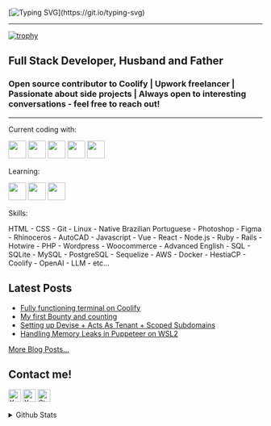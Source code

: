 [![Typing SVG](https://readme-typing-svg.demolab.com?font=Fira+Mono&weight=900&size=32&pause=1000&color=00F706&random=false&width=435&lines=Hey%2C+there!;Thanks+for+visiting!)](https://git.io/typing-svg)

---

[![trophy](https://github-profile-trophy.vercel.app/?username=LEstradioto)](https://github.com/ryo-ma/github-profile-trophy)

## Full Stack Developer, Husband and Father

### Open source contributor to Coolify | Upwork freelancer | Passionate about side projects | Always open to interesting conversations - feel free to reach out!

---

Current coding with:

<img src="https://img.shields.io/badge/Laravel-black?logo=laravel" height="35px" /> <img src="https://img.shields.io/badge/Rails-black?logo=rubyonrails&logoColor=darkred" height="35px" /> <img src="https://img.shields.io/badge/Vue-black?logo=vuedotjs" height="35px" /> <img src="https://img.shields.io/badge/Hotwire-black?logo=hotwire" height="35px" /> <img src="https://img.shields.io/badge/Docker-black?logo=docker" height="35px" />

Learning:

<img src="https://img.shields.io/badge/Rust-black?logo=rust" height="35px" /> <img src="https://img.shields.io/badge/React-black?logo=react" height="35px" /> <img src="https://img.shields.io/badge/Kubernetes-black?logo=kubernetes" height="35px" />

Skills:

HTML - CSS - Git - Linux - Native Brazilian Portuguese - Photoshop - Figma - Rhinoceros - AutoCAD - Javascript - Vue - React - Node.js - Ruby - Rails - Hotwire - PHP - Wordpress - Woocommerce - Advanced English - SQL - SQLite - MySQL - PostgreSQL - Sequelize - AWS - Docker - HestiaCP - Coolify - OpenAI - LLM - etc...


## Latest Posts

<!-- START POSTS -->
- [Fully functioning terminal on Coolify](https://luanestradioto.com/blog/fully-functioning-terminal-on-coolify)
- [My first Bounty and counting](https://luanestradioto.com/blog/my-first-bounty-and-counting-copy-2)
- [Setting up Devise + Acts As Tenant + Scoped Subdomains](https://luanestradioto.com/blog/setting-up-devise-acts-as-tenant-scoped-subdomains)
- [Handling Memory Leaks in Puppeteer on WSL2](https://luanestradioto.com/blog/handling-memory-leaks-in-puppeteer-on-wsl2)
<!-- END POSTS -->

[More Blog Posts...](https://luanestradioto.com/blog)

## Contact me!
[<img src="https://img.shields.io/badge/email-282C34?logo=gmail&logoColor=white&style=for-the-badge" alt="X.com logo" title="X.com" height="25" target="_blank" />](mailto:luanestradioto@gmail.com)
[<img src="https://img.shields.io/badge/X.com-282C34?logo=x&logoColor=white&style=for-the-badge" alt="X.com logo" title="X.com" height="25" target="_blank" />](https://x.com/EstradiotoLuan)
[<img src="https://img.shields.io/badge/Stack%20Overflow-282C34?logo=stackoverflow&logoColor=FE7A16&style=for-the-badge" alt="Stack Overflow logo" title="Stack Overflow" height="25" target="_blank" />](https://stackoverflow.com/users/19746527/lestra)
<details>
<summary>Github Stats</summary>

![Lestra's GitHub stats](https://github-readme-stats.vercel.app/api?username=lestradioto&show_icons=true&theme=tokyonight)

</details>